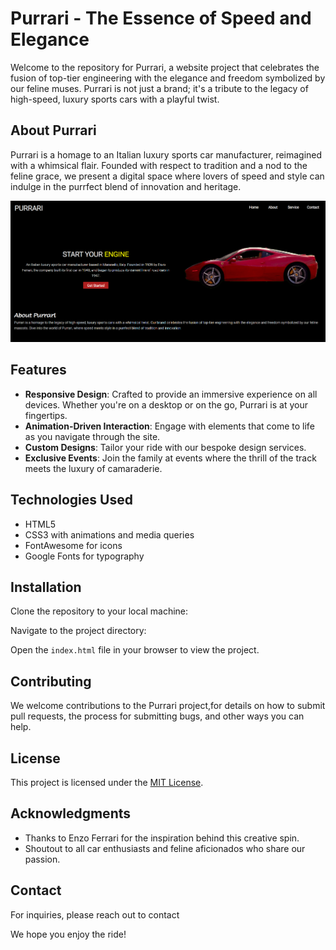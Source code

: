 # Purrari - The Essence of Speed and Elegance

Welcome to the repository for Purrari, a website project that celebrates the fusion of top-tier engineering with the elegance and freedom symbolized by our feline muses. Purrari is not just a brand; it's a tribute to the legacy of high-speed, luxury sports cars with a playful twist.

## About Purrari

Purrari is a homage to an Italian luxury sports car manufacturer, reimagined with a whimsical flair. Founded with respect to tradition and a nod to the feline grace, we present a digital space where lovers of speed and style can indulge in the purrfect blend of innovation and heritage.

![Purrari Home Screenshot](preview.png)

## Features

- **Responsive Design**: Crafted to provide an immersive experience on all devices. Whether you're on a desktop or on the go, Purrari is at your fingertips.
- **Animation-Driven Interaction**: Engage with elements that come to life as you navigate through the site.
- **Custom Designs**: Tailor your ride with our bespoke design services.
- **Exclusive Events**: Join the family at events where the thrill of the track meets the luxury of camaraderie.

## Technologies Used

- HTML5
- CSS3 with animations and media queries
- FontAwesome for icons
- Google Fonts for typography

## Installation

Clone the repository to your local machine:


Navigate to the project directory:


Open the `index.html` file in your browser to view the project.

## Contributing

We welcome contributions to the Purrari project,for details on how to submit pull requests, the process for submitting bugs, and other ways you can help.

## License

This project is licensed under the [MIT License](LICENSE.md).

## Acknowledgments

- Thanks to Enzo Ferrari for the inspiration behind this creative spin.
- Shoutout to all car enthusiasts and feline aficionados who share our passion.

## Contact

For inquiries, please reach out to contact

We hope you enjoy the ride!

